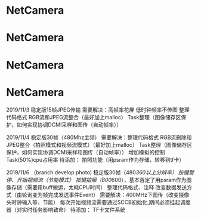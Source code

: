 # NetCamera
# NetCamera
# NetCamera
# NetCamera
   
2019/11/3
稳定版15帧JPEG传输
需要解决：高帧率花屏
         低时钟频率不传图
         整理代码格式
         RGB流和JPEG流整合（最好加上malloc）
         Task整理（图像储存区保护，如何实现协调DCMI采样和图传（自动帧率））
   
   
2019/11/4
稳定版30帧（480Mhz主频）
需要解决：整理代码格式
         RGB流删除和JPEG整合（拍照模式和视频流模式）（最好加上malloc）
         Task整理（图像储存区保护，如何实现协调DCMI采样和图传（自动帧率））
         增加模拟的控制Task(50%)cpu占用率
待添加：  拍照功能（用psram作为存储，转移到tf卡）

2019/11/6       （branch develop photo)
稳定版30帧（480*360以上分辨率）
按键暂停、开始视频流（节能模式）
按键拍照（800*600），基本否定了用psram作为图像存储（需要用buff搬运，太耗CPU时间）
整理代码格式、注释
改变数据发送方式（由轮询变为帧完成发送事件Event）
需要解决：400MHz下图传（改变摄像头时钟输入等，节能）
         每次开始视频流需要通过SCCB初始化,期间必须挂起调度器（对实时任务影响致命）
待添加： TF卡文件系统